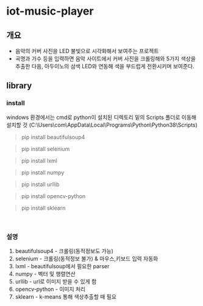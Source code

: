 # iot-music-player

## 개요
- 음악의 커버 사진을 LED 불빛으로 시각화해서 보여주는 프로젝트
- 곡명과 가수 등을 입력하면 음악 사이트에서 커버 사진을 크롤링해와 5가지 색상을 추출한 다음, 아두이노의 삼색 LED와 연동해 색을 부드럽게 전환시키며 보여준다.

## library
### install
windows 환경에서는 cmd로 python이 설치된 디렉토리 밑의 Scripts 폴더로 이동해 설치할 것 (C:\Users\com\AppData\Local\Programs\Python\Python38\Scripts)


> pip install beautifulsoup4

> pip install selenium

> pip install lxml

> pip install numpy

> pip install urllib

> pip install opencv-python

> pip install sklearn
<br>

### 설명
1. beautifulsoup4 - 크롤링(동적정보도 가능)
2. selenium - 크롤링(동적정보 불가) & 마우스,키보드 입력 자동화
3. lxml - beautifulsoup에서 필요한 parser
4. numpy - 벡터 및 행렬연산
5. urllib - url로 이미지 받을 수 있게 함
6. opencv-python - 이미지 처리
7. sklearn - k-means 통해 색상추출할 때 필요
